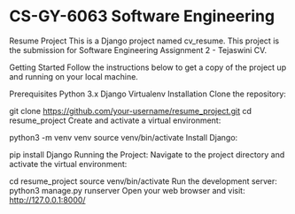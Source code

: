 # CS-GY-6063 Software Engineering

Resume Project
This is a Django project named cv_resume. This project is the submission for Software Engineering Assignment 2 - Tejaswini CV.

Getting Started
Follow the instructions below to get a copy of the project up and running on your local machine.

Prerequisites
Python 3.x
Django
Virtualenv
Installation
Clone the repository:

git clone https://github.com/your-username/resume_project.git
cd resume_project
Create and activate a virtual environment:

python3 -m venv venv
source venv/bin/activate
Install Django:

pip install Django
Running the Project: Navigate to the project directory and activate the virtual environment:

cd resume_project
source venv/bin/activate
Run the development server:
python3 manage.py runserver
Open your web browser and visit:
http://127.0.0.1:8000/
